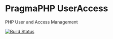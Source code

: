 # PragmaPHP UserAccess

PHP User and Access Management

[![Build Status](https://api.travis-ci.com/pragmaphp/useraccess.svg)](https://travis-ci.com/pragmaphp/useraccess)